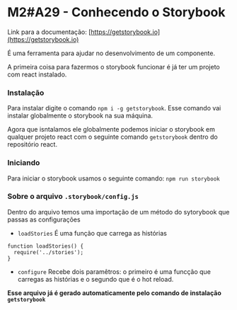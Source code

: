 # M2#A29 - Conhecendo o Storybook

Link para a documentação: [https://getstorybook.io](https://getstorybook.io)

É uma ferramenta para ajudar no desenvolvimento de um componente.

A primeira coisa para fazermos o storybook funcionar é já ter um projeto com react instalado.

### Instalação

Para instalar digite o comando `npm i -g getstorybook`. Esse comando vai instalar globalmente o storybook na sua máquina.

Agora que isntalamos ele globalmente podemos iniciar o storybook em qualquer projeto react com o seguinte comando `getstorybook` dentro do repositório react.

### Iniciando

Para iniciar o storybook usamos o seguinte comando: `npm run storybook`

### Sobre o arquivo `.storybook/config.js`

Dentro do arquivo temos uma importação de um método do sytorybook que passas as configurações

- `loadStories` É uma função que carrega as histórias

```
function loadStories() {
  require('../stories');
}
```

- `configure` Recebe dois paramêtros: o primeiro é uma funcção que carregas as histórias e o segundo que é o hot reload.

**Esse arquivo já é gerado automaticamente pelo comando de instalação `getstorybook`**
